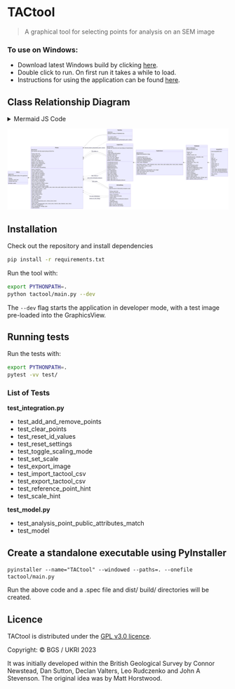 # TACtool

> A graphical tool for selecting points for analysis on an SEM image

### To use on Windows:

- Download latest Windows build by clicking [here](https://github.com/BritishGeologicalSurvey/tactool/releases/latest/download/TACtool.exe).
- Double click to run. On first run it takes a while to load.
- Instructions for using the application can be found [here](https://github.com/BritishGeologicalSurvey/tactool/blob/main/instructions.md).


## Class Relationship Diagram

<details>
    <summary>Mermaid JS Code</summary>

    classDiagram
        direction LR

        class TACtool{
            QApplication
            Manages preloaded modes of the application
            ---
            +Window
            +developer_mode: bool
            +testing_mode: bool

            developer_mode()
        }

        class Window {
            QMainWindow
            User Interface with data preprocessing and data flow
            ---
            +testing_mode: bool
            +default_settings: dict
            +image_filepath: str
            +csv_filepath: str
            +point_colour: str
            +status_bar_messages: dict
            +graphics_view: GraphicsView
            +graphics_scene: GraphicsScene
            +table_model: TableModel
            +table_view: TableView
            +set_scale_dialog: SetScaleDialog

            +setup_ui_elements()
            +set_colour_button_style()
            +connect_signals_and_slots()
            +create_status_bar_messages()
            +toggle_status_bar_messages()
            +import_image_get_path()
            +export_image_get_path()
            +import_tactool_csv_get_path()
            +load_tactool_csv_data(filepath)
            +process_tactool_csv(filepath)
            +parse_row_data(item, default_values)
            +export_tactool_csv_get_path()
            +validate_current_data(validate_image)
            +add_analysis_point(x, y, label, diameter, scale, colour, notes, apid, sample_name, mount_name, material, from_click)
            +remove_analysis_point(x, y, apid)
            +reload_analysis_points()
            +reset_analysis_points()
            +clear_analysis_points()
            +update_analysis_points()
            +set_point_colour()
            +toggle_scaling_mode()
            +clear_scale_clicked()
            +set_scale(scale)
            +get_point_settings(analysis_point, clicked_column_index)
            +reset_settings()
            +update_point_settings(sample_name, mount_name, material, label, diameter, scale, colour)
            +data_error_message(error)
            +show_message(title, message, type)
            +closeEvent(event)
        }

        class TableView{
            QTableView
            Manage the display of TableModel data
            ---
            +set_column_sizes()
            +mousePressEvent(event)
            +signal: selected_analysis_point(analysis_point, column)
        }

        class GraphicsView{
            QGraphicsView
            Manage user interaction and visual display of GraphicsScene
            ---
            +_zoom: int
            +_empty: bool
            +_image: QGraphicsPixmapItem
            +navigation_mode: bool
            +set_scale_mode: bool
            +scale_start_point: QPointF
            +scale_end_point: QPointF
            +graphics_scene: GraphicsScene

            +mousePressEvent(event)
            +mouseMoveEvent(event)
            +wheelEvent(event)
            +keyPressEvent(event)
            +keyReleaseEvent(event)
            +configure_frame()
            +load_image(filepath)
            +save_image(filepath)
            +show_entire_image()
            +toggle_scaling_mode()
            +reset_scale_line_points()
            +signal: left_click(x, y)
            +signal: right_click(x, y)
            +signal: scale_move_event(pixel_distance)
        }

        class SetScaleDialog{
            QDialog
            Allows the user to interactively calculate a scale
            ---
            +testing_mode: bool
            +pixel_input_default: str

            +setup_ui_elements()
            +connect_signals_and_slots()
            +update_scale()
            +scale_move_event_handler(pixel_distance)
            +set_scale()
            +closeEvent(event)
            signal: clear_scale()
            signal: set_scale_clicked(scale)
            signal: closed_set_scale_dialog()
        }

        class GraphicsScene{
            QGraphicsScene
            Manage items painted on image
            ---
            +_maximum_point_id: int
            +scaling_rect: QGraphicsRectItem
            +scaling_group: QGraphicsItemGroup
            +scaling_line: QGraphicsLineItem
            +table_model: TableModel

            +add_analysis_point(x, y, label, diameter, scale, colour, notes, apid, sample_name, mount_name, material)
            +remove_analysis_point(x, y, apid)
            +get_ellipse_at(x, y)
            +next_point_id()
            +toggle_transparent_window(graphics_view_image)
            +draw_scale_line(start_point, end_point)
            +draw_scale_point(x, y)
            +remove_scale_items()
        }

        class TableModel{
            QAbstractTableModel
            Manage AnalysisPoint data
            ---
            +headers: list
            +_data: list
            +editable_columns: list

            +headerData(section, orientation, role)
            +columnCount(*args)
            +rowCount(*args)
            +data(index, role)
            +setData(index, value, role)
            +flags(index)
            +add_point(analysis_point)      
            +remove_point(target_id)
            +get_point_by_ellipse(target_ellipse)
            +get_point_by_apid(target_id)
            +reference_points()
            +analysis_points()
            +export_csv(filepath)
            +convert_export_headers()
            +convert_export_point()
            signal: invalid_label_entry(title, message, type)
            signal: updated_analysis_point(index)
        }

        class AnalysisPoint{
            Create AnalysisPoint data
            ---
            +id: int
            +x: int
            +y: int
            +label: str
            +diameter: int
            +scale: float
            +colour: str
            +sample_name: str
            +mount_name: str
            +material: str
            +notes: str
            +_outer_ellipse: QGraphicsEllipseItem
            +_inner_ellipse: QGraphicsEllipseItem
            +_label_text_item: QGraphicsTextItem

            +field_names()
            +aslist()
        }

        TACtool *-- Window
        Window *-- GraphicsView
        Window *-- TableView
        Window *-- SetScaleDialog
        GraphicsView *-- GraphicsScene
        GraphicsScene *-- TableModel
        TableModel *-- AnalysisPoint

        Window <.. TableView : selected_analysis_point(analysis_point, column)
        Window <.. SetScaleDialog : clear_scale()
        Window <.. SetScaleDialog : set_scale_clicked(scale)
        Window <.. SetScaleDialog : closed_set_scale_dialog()
        Window <.. GraphicsView : left_click(x, y)
        Window <.. GraphicsView : right_click(x, y)
        Window <.. GraphicsView : scale_move_event(pixel_distance)

</details>

![TACtool - Class Relationship Diagram](class_relationship_diagram.png)

## Installation

Check out the repository and install dependencies

```bash
pip install -r requirements.txt
```

Run the tool with:

```bash
export PYTHONPATH=.
python tactool/main.py --dev
```

The `--dev` flag starts the application in developer mode, with a test image
pre-loaded into the GraphicsView.

## Running tests

Run the tests with:

```bash
export PYTHONPATH=.
pytest -vv test/
```

### List of Tests

**test_integration.py**
- test_add_and_remove_points
- test_clear_points
- test_reset_id_values
- test_reset_settings
- test_toggle_scaling_mode
- test_set_scale
- test_export_image
- test_import_tactool_csv
- test_export_tactool_csv
- test_reference_point_hint
- test_scale_hint

**test_model.py**
- test_analysis_point_public_attributes_match
- test_model

## Create a standalone executable using PyInstaller

```
pyinstaller --name="TACtool" --windowed --paths=. --onefile tactool/main.py
```
Run the above code and a .spec file and dist/ build/ directories will be created.

## Licence

TACtool is distributed under the [GPL v3.0 licence](LICENSE).

Copyright: © BGS / UKRI 2023

It was initially developed within the British Geological Survey by Connor Newstead, Dan Sutton, Declan Valters, Leo Rudczenko and John A Stevenson.
The original idea was by Matt Horstwood.
